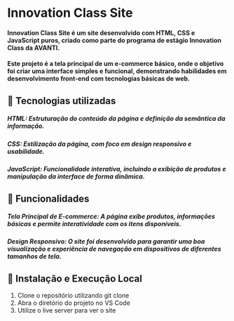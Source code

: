 # Innovation Class Site
#### **Innovation Class Site** é um site desenvolvido com **HTML**, **CSS** e **JavaScript** puros, criado como parte do **programa de estágio Innovation Class** da **AVANTI**.

#### Este projeto é a **tela principal de um e-commerce básico**, onde o objetivo foi criar uma interface simples e funcional, demonstrando habilidades em desenvolvimento front-end com tecnologias básicas de web.

## 🚀 Tecnologias utilizadas
##### **HTML**: Estruturação do conteúdo da página e definição da semântica da informação.

##### **CSS**: Estilização da página, com foco em design responsivo e usabilidade.

##### **JavaScript**: Funcionalidade interativa, incluindo a exibição de produtos e manipulação da interface de forma dinâmica.

## 🔎 Funcionalidades
##### Tela Principal de E-commerce: A página exibe produtos, informações básicas e permite interatividade com os itens disponíveis.

##### Design Responsivo: O site foi desenvolvido para garantir uma boa visualização e experiência de navegação em dispositivos de diferentes tamanhos de tela.

## 📂 Instalação e Execução Local
1. Clone o repositório utilizando git clone
2. Abra o diretório do projeto no VS Code
3. Utilize o live server para ver o site
